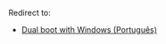 Redirect to:

*   [Dual boot with Windows (Português)](/index.php/Dual_boot_with_Windows_(Portugu%C3%AAs) "Dual boot with Windows (Português)")